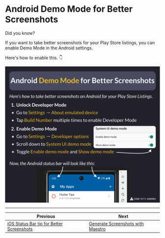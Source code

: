 # Android Demo Mode for Better Screenshots

Did you know?

If you want to take better screenshots for your Play Store listings, you can enable Demo Mode in the Android settings.

Here's how to enable this. 👇

![](235.png)

<!--

Here’s how to take better screenshots on Android for your Play Store Listings.

1. Unlock Developer Mode
  - Go to Settings → About emulated device
  - Tap Build Number multiple times to enable Developer Mode
2. Enable Demo Mode
  - Go to Settings → Developer options
  - Scroll down to System UI demo mode
  - Toggle Enable demo mode and Show demo mode

Now, the Android status bar will show 2:00 as the time and 100% battery.
-->

---

| Previous | Next |
| -------- | ---- |
| [iOS Status Bar tip for Better Screenshots](../0234-ios-status-bar-for-screenshots/index.md) | [Generate Screenshots with Maestro](../0236-take-screenshots-maestro/index.md) | [link](https://x.com/biz84/status/1901668347097313597) |

<!-- TWITTER|https://x.com/biz84/status/1900522513588769112 -->
<!-- LINKEDIN|https://www.linkedin.com/posts/andreabizzotto_did-you-know-if-you-want-to-take-better-activity-7306288388351946752-VkeK -->
<!-- BLUESKY|https://bsky.app/profile/codewithandrea.com/post/3lkdlwnxyik2x -->
